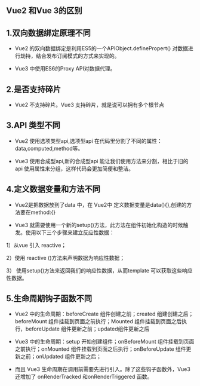 ## Vue2 和Vue 3的区别

## 1.双向数据绑定原理不同

- Vue2 的双向数据绑定是利用ES5的一个APIObject.definePropert() 对数据进行劫持，结合发布订阅模式的方式来实现的。

- Vue3 中使用ES6的Proxy API对数据代理。

## 2.是否支持碎片

- Vue2 不支持碎片。Vue3 支持碎片，就是说可以拥有多个根节点

## 3.API 类型不同

- Vue2 使用选项类型api,选项型api 在代码里分割了不同的属性：data,computed,method等。

- Vue3 使用合成型api,新的合成型api 能让我们使用方法来分割，相比于旧的api 使用属性来分组，这样代码会更加简便和整洁。

## 4.定义数据变量和方法不同

- Vue2是把数据放到了data 中，在 Vue2中 定义数据变量是data(){},创建的方法要在method:{}

- Vue3 就需要使用一个新的setup()方法，此方法在组件初始化构造的时候触发。使用以下三个步骤来建立反应性数据：

1）从vue 引入 reactive；

2）使用 reactive ()方法来声明数据为响应性数据；

3） 使用setup()方法来返回我们的响应性数据，从而template 可以获取这些响应性数据。

## 5.生命周期钩子函数不同

- Vue2 中的生命周期：beforeCreate 组件创建之前；created 组建创建之后；beforeMount 组件挂载到页面之前执行；Mounted 组件挂载到页面之后执行，beforeUpdate 组件更新之前；updated组件更新之后

- Vue3 中的生命周期：setup 开始创建组件；onBeforeMount 组件挂载到页面之前执行；onMounted 组件挂载到页面之后执行；onBeforeUpdate 组件更新之前；onUpdated 组件更新之后；

- 而且 Vue3 生命周期在调用前需要先进行引入。除了这些钩子函数外，Vue3 还增加了 onRenderTracked 和onRenderTriggered 函数。
